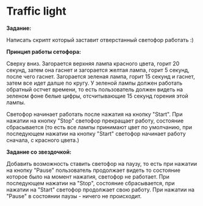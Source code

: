 # Traffic light

**Задание:**

Написать скрипт который заставит отверстанный светофор работать :)

**Принцип работы сетофора:**

Сверху вниз. Загорается верхняя лампа красного цвета, горит 20 секунд, 
затем она гаснет и загорается желтая лампа, горит 5 секунд, после чего гаснет. Загорается зеленая лампа, горит 15 секунд и гаснет, затем все идет далше по кругу.
У зеленой лампы должен работать обратный остчет времени, то есть пользователь должен видеть на зеленом фоне белые цифры, отсчитывающие 15 секунд горения этой лампы.

Светофор начинает работать после нажатия на кнопку "Start". При нажатии на
кнопку "Stop" светофор прекращает работу, состояние сбрасывается (то есть все лампы принимают цвет по умолчанию, при последующем нажатии на кнопку "Start" светофор начинает работу сначала, с красного цвета.)

**Задание со звездочкой:**

Добавить возможность ставить светофор на паузу, то есть при нажатии на кнопку "Pause" пользователь продолжает видеть то состояние которое было на момент нажатия, светофор не работает. При последующем нажатии на "Stop", состояние сбрасывается, при нажатии на "Start" светофор продолжает свою работу.
При нажатии на "Pause" в состоянии паузы - ничего не происходит.